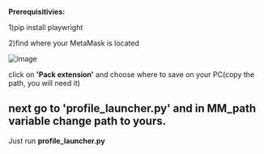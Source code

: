 **Prerequisitivies:**

1)pip install playwright

2)find where your MetaMask is located

  ![image](https://github.com/user-attachments/assets/fed56e89-ba03-45d6-88d8-4b1b6153038b)
  
  click on **'Pack extension'** and choose where to save on your PC(copy the path, you will need it)
  
  next go to **'profile_launcher.py'** and in **MM_path variable** change path to yours.
-





Just run **profile_launcher.py**
